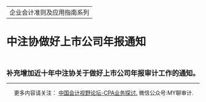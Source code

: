 ﻿<!DOCTYPE HTML PUBLIC "-//W3C//DTD HTML 4.0 Transitional//EN">
<HTML><HEAD><TITLE>中注协做好上市公司年报通知</TITLE>
<META content="text/html; charset=gb2312" http-equiv=Content-Type>
<META name=GENERATOR content="MSHTML 11.00.10570.1001"><LINK rel=stylesheet 
href="_template.css"></HEAD>
<BODY>
<DIV id=nsbanner>
<DIV id=bannerrow1>
<TABLE class=bannerparthead>
  <TBODY>
  <TR id=hdr>
    <TD class=runninghead noWrap>企业会计准则及应用指南系列</TD></TR></TBODY></TABLE></DIV>
<DIV id=titlerow>
<H1 class=dtH1>中注协做好上市公司年报通知</H1></DIV></DIV>
<DIV id=nstext><BR>
<P><STRONG><FONT size=4>补充增加近十年中注协关于做好上市公司年报审计工作的通知。</FONT></STRONG> 
<HR>

<P></P></DIV>
<DIV class=footer>
<P>&nbsp;&nbsp;&nbsp;&nbsp;&nbsp;更多内容请关注： <A 
href="https://bbs.esnai.com/thread-5354530-1-3.html" 
target=_blank>中国会计视野论坛-CPA业务探讨.</A> 微信公众号:MY聊审计.</P></DIV></BODY></HTML>
